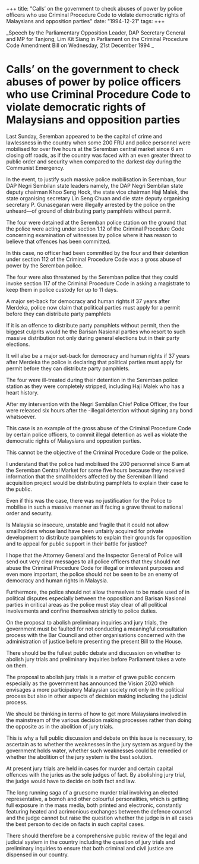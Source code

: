 +++ 
title: "Calls’ on the government to check abuses of power by police officers who use Criminal Procedure Code to violate democratic rights of Malaysians and opposition parties"
date: "1994-12-21"
tags:
+++

_Speech by the Parliamentary Opposition Leader, DAP Secretary General and MP for Tanjong, Lim Kit Siang in Parliament on the Criminal Procedure Code Amendment Bill on Wednesday, 21st December 1994 _

# Calls’ on the government to check abuses of power by police officers who use Criminal Procedure Code to violate democratic rights of Malaysians and opposition parties 

Last Sunday, Seremban appeared to be the capital of crime and lawlessness in the country when some 200 FRU and police personnel were mobilised for over five hours at the Seremban central market since 6 am closing off roads, as if the country was faced with an even greater threat to public order and security when compared to the darkest day during the Communist Emergency. </u>

In the event, to justify such massive police mobilisation in Seremban, four DAP Negri Sembilan state leaders namely, the DAP Negri Sembilan state deputy chairman Khoo Seng Hock, the state vice chairman Haji Malek, the state organising secretary Lin Seng Chuan and die state deputy organising secretary P. Gunasegaran were illegally arrested by the police on the unheard—of ground of distributing party pamphlets without permit. 

The four were detained at the Seremban police station on the ground that the police were acting under section 1.12 of the Criminal Procedure Code concerning examination of witnesses by police where it has reason to believe that offences has been committed. 

In this case, no officer had been committed by the four and their detention under section 112 of the Criminal Procedure Code was a gross abuse of power by the Seremban police. 

The four were also threatened by the Seremban police that they could invoke section 117 of the Criminal Procedure Code in asking a magistrate to keep them in police custody for up to 11 days. 

A major set-back for democracy and human rights if 37 years after Merdeka, police now claim that 
political parties must apply for a permit before they can distribute party pamphlets 

If it is an offence to distribute party pamphlets without permit, then the biggest culprits would he the Barisan Nasional parties who resort to such massive distribution not only during general elections but in their party elections. 

It will also be a major set-back for democracy and human rights if 37 years after Merdeka the police is declaring that political parties must apply for permit before they can distribute party pamphlets. 

The four were ill-treated during their detention in the Seremban police station as they were completely stripped, including Haji Malek who has a heart history. 

After my intervention with the Negri Sembilan Chief Police Officer, the four were released six hours after the -illegal detention without signing any bond whatsoever. 

This case is an example of the gross abuse of the Criminal Procedure Code by certain police officers, to commit illegal detention as well as violate the democratic rights of Malaysians and oppostion parties. 

This cannot be the objective of the Criminal Procedure Code or the police. 

I understand that the police had mobilised the 200 personnel since 6 am at the Seremban Central Market for some five hours because they received information that the smallholders affected by the Seremban II land acquisition project would be distributing pamphlets to explain their case to the public. 

Even if this was the case, there was no justification for the Police to mobilise in such a massive manner as if facing a grave threat to national order and security. 

Is Malaysia so insecure, unstable and fragile that it could not allow smallholders whose land have been unfairly acquired for private development to distribute pamphlets to explain their grounds for opposition and to appeal for public support in their battle for justice? 

I hope that the Attorney General and the Inspector General of Police will send out very clear messages to all police officers that they should not abuse the Criminal Procedure Code for illegal or irrelevant purposes and even more important, the police should not be seen to be an enemy of democracy and human rights in Malaysia. 

Furthermore, the police should not allow themselves to be made used of in political disputes especially between the opposition and Barisan Nasional parties in critical areas as the police must stay clear of all political involvements and confine themselves strictly to police duties. 

On the proposal to abolish preliminary inquiries and jury trials, the government must be faulted for not conducting a meaningful consultation process with the Bar Council and other organisations concerned with the administration of justice before presenting the present Bill to the House. 

There should be the fullest public debate and discussion on whether to abolish jury trials and preliminary inquiries before Parliament takes a vote on them. 

The proposal to abolish jury trials is a matter of grave public concern especially as the government has announced the Vision 2020 which envisages a more participatory Malaysian society not only in the political process but also in other aspects of decision making including the judicial process. 

We should be thinking in terms of how to get more Malaysians involved in the mainstream of the various decision making processes rather than doing the opposite as in the abolition of jury trials. 

This is why a full public discussion and debate on this issue is necessary, to ascertain as to whether the weaknesses in the jury system as argued by the government holds water, whether such weaknesses could be remedied or whether the abolition of the jury system is the best solution. 

At present jury trials are held in cases for murder and certain capital offences with the juries as the sole judges of fact. By abolishing jury trial, the judge would have to decide on both fact and law. 

The long running saga of a gruesome murder trial involving an elected representative, a bomoh and other colourful personalities, which is getting full exposure in the mass media, both printed and electronic, constantly featuring heated and acrimonious exchanges between the defence counsel and the judge cannot but raise the question whether the judge is in all cases the best person to decide on facts in such capital cases. 

There should therefore be a comprehensive public review of the legal and judicial system in the country including the question of jury trials and preliminary inquiries to ensure that both criminal and civil justice are dispensed in our country. 
 

